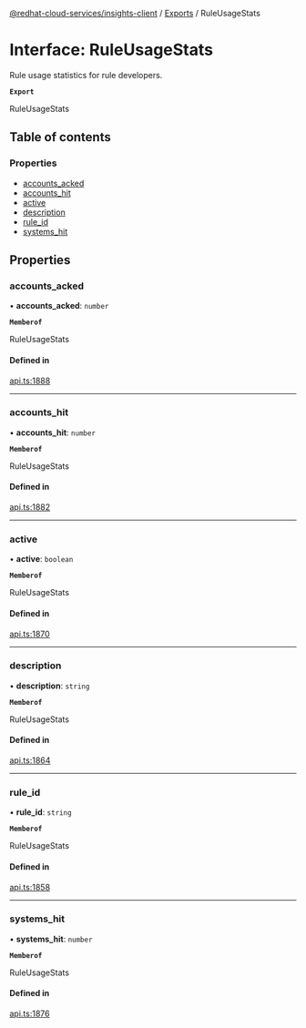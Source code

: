 [@redhat-cloud-services/insights-client](../README.md) / [Exports](../modules.md) / RuleUsageStats

# Interface: RuleUsageStats

Rule usage statistics for rule developers.

**`Export`**

RuleUsageStats

## Table of contents

### Properties

- [accounts\_acked](RuleUsageStats.md#accounts_acked)
- [accounts\_hit](RuleUsageStats.md#accounts_hit)
- [active](RuleUsageStats.md#active)
- [description](RuleUsageStats.md#description)
- [rule\_id](RuleUsageStats.md#rule_id)
- [systems\_hit](RuleUsageStats.md#systems_hit)

## Properties

### accounts\_acked

• **accounts\_acked**: `number`

**`Memberof`**

RuleUsageStats

#### Defined in

[api.ts:1888](https://github.com/RedHatInsights/javascript-clients/blob/main/packages/insights/api.ts#L1888)

___

### accounts\_hit

• **accounts\_hit**: `number`

**`Memberof`**

RuleUsageStats

#### Defined in

[api.ts:1882](https://github.com/RedHatInsights/javascript-clients/blob/main/packages/insights/api.ts#L1882)

___

### active

• **active**: `boolean`

**`Memberof`**

RuleUsageStats

#### Defined in

[api.ts:1870](https://github.com/RedHatInsights/javascript-clients/blob/main/packages/insights/api.ts#L1870)

___

### description

• **description**: `string`

**`Memberof`**

RuleUsageStats

#### Defined in

[api.ts:1864](https://github.com/RedHatInsights/javascript-clients/blob/main/packages/insights/api.ts#L1864)

___

### rule\_id

• **rule\_id**: `string`

**`Memberof`**

RuleUsageStats

#### Defined in

[api.ts:1858](https://github.com/RedHatInsights/javascript-clients/blob/main/packages/insights/api.ts#L1858)

___

### systems\_hit

• **systems\_hit**: `number`

**`Memberof`**

RuleUsageStats

#### Defined in

[api.ts:1876](https://github.com/RedHatInsights/javascript-clients/blob/main/packages/insights/api.ts#L1876)
